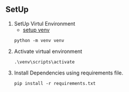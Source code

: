 ## SetUp
1. SetUp Virtul Environment
   * [setup venv](https://docs/python.org/3/library/venv.html)
   ```
   python -m venv venv
   ```
2. Activate virtual environment
   ```
   .\venv\scripts\activate

   ```
3. Install Dependencies using requirements file.
    ```
    pip install -r requirements.txt

    ```
